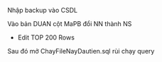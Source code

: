 Nhập backup vào CSDL

Vào bản DUAN cột MaPB đổi NN thành NS
  - Edit TOP 200 Rows

Sau đó mở ChayFileNayDautien.sql rùi chạy query
